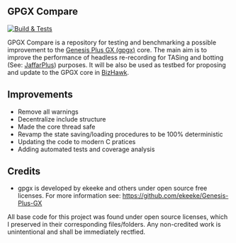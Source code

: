 GPGX Compare
--------------

[![Build & Tests](https://github.com/SergioMartin86/quickerGPGX/actions/workflows/make.yml/badge.svg)](https://github.com/SergioMartin86/quickerGPGX/actions/workflows/make.yml)


GPGX Compare is a repository for testing and benchmarking a possible improvement to the [Genesis Plus GX (gpgx)](https://github.com/ekeeke/Genesis-Plus-GX) core. The main aim is to improve the performance of headless re-recording for TASing and botting (See: [JaffarPlus](https://github.com/SergioMartin86/jaffarPlus)) purposes. It will be also be used as testbed for proposing and update to the GPGX core in [BizHawk](https://github.com/TASEmulators/BizHawk).

Improvements
-------------

- Remove all warnings
- Decentralize include structure
- Made the core thread safe
- Revamp the state saving/loading procedures to be 100% deterministic
- Updating the code to modern C pratices
- Adding automated tests and coverage analysis
  
Credits
---------

- gpgx is developed by ekeeke and others under open source free licenses. For more information see: https://github.com/ekeeke/Genesis-Plus-GX

All base code for this project was found under open source licenses, which I preserved in their corresponding files/folders. Any non-credited work is unintentional and shall be immediately rectfied.

